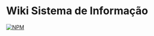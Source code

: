 # Wiki Sistema de Informação
[![NPM](https://img.shields.io/npm/l/react)](https://github.com/brunomartinsr/SI-wiki/blob/main/LICENSE)

